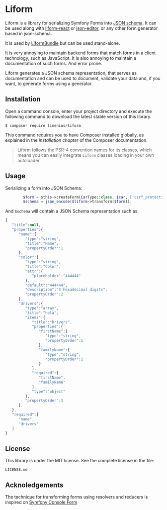 Liform
======

Liform is a library for serializing Symfony Forms into [JSON schema](http://json-schema.org/). It can be used along with [liform-react](https://github.com/Limenius/liform-react) or [json-editor](https://github.com/jdorn/json-editor), or any other form generator based in json-schema.

It is used by [LiformBundle](https://github.com/Limenius/LiformBundle) but can be used stand-alone.

It is very annoying to maintain backend forms that match forms in a client technology, such as JavaScript. It is also annoying to maintain a documentation of such forms. And error prone.

Liform generates a JSON schema representation, that serves as documentation and can be used to document, validate your data and, if you want, to generate forms using a generator.

## Installation

Open a command console, enter your project directory and execute the
following command to download the latest stable version of this library:

    $ composer require limenius/liform

This command requires you to have Composer installed globally, as explained
in the *installation chapter* of the Composer documentation.

> Liform follows the PSR-4 convention names for its classes, which means you can easily integrate `Liform` classes loading in your own autoloader.


## Usage

Serializing a form into JSON Schema:

```php
        $form = $this->createForm(CarType::class, $car, ['csrf_protection' => false]);
        $schema = json_encode($liform->transform($form));
```

And `$schema` will contain a JSON Schema representation such as:

```js
{  
   "title":null,
   "properties":{  
      "name":{  
         "type":"string",
         "title":"Name",
         "propertyOrder":1
      },
      "color":{  
         "type":"string",
         "title":"Color",
         "attr":{  
            "placeholder":"444444"
         },
         "default":"444444",
         "description":"3 hexadecimal digits",
         "propertyOrder":2
      },
      "drivers":{  
         "type":"array",
         "title":"hola",
         "items":{  
            "title":"Drivers",
            "properties":{  
               "firstName":{  
                  "type":"string",
                  "propertyOrder":1
               },
               "familyName":{  
                  "type":"string",
                  "propertyOrder":2
               }
            },
            "required":[  
               "firstName",
               "familyName"
            ],
            "type":"object"
         },
         "propertyOrder":3
      }
   },
   "required":[  
      "name",
      "drivers"
   ]
}

```

## License

This library is under the MIT license. See the complete license in the file:

    LICENSE.md

## Acknoledgements

The technique for transforming forms using resolvers and reducers is inspired on [Symfony Console Form](https://github.com/matthiasnoback/symfony-console-form)
